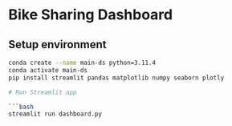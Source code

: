 # Bike Sharing Dashboard

## Setup environment

```bash
conda create --name main-ds python=3.11.4
conda activate main-ds
pip install streamlit pandas matplotlib numpy seaborn plotly

# Run Streamlit app

```bash
streamlit run dashboard.py
